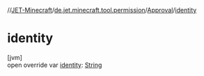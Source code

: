 //[JET-Minecraft](../../../index.md)/[de.jet.minecraft.tool.permission](../index.md)/[Approval](index.md)/[identity](identity.md)

# identity

[jvm]\
open override var [identity](identity.md): [String](https://kotlinlang.org/api/latest/jvm/stdlib/kotlin/-string/index.html)
